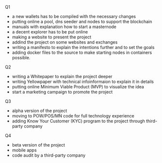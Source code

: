 Q1
- a new wallets has to be compiled with the necessary changes
- putting online a pool, dns seeder and nodes to support the blockchain
- manuals with explanation how to start a masternode
- a decent explorer has to be put online
- making a website to present the project
- addind the project on some websites and exchanges
- writing a manifesto to explain the intentions further and to set the goals
- adding docker files to the source to make starting nodes in containers possible.

Q2
- writing a Whitepaper to explain the project deeper
- writing Yellowpaper with technical infoinformaion to explain it in details
- putting online Minimum Viable Product (MVP) to visualize the idea
- start a marketing campaign to promote the project

Q3
- alpha version of the project
- moving to POW/POS/MN code for full technology experience
- adding Know Your Customer (KYC) program to the project through third-party company

Q4
- beta version of the project
- mobile apps
- code audit by a third-party company 
